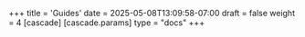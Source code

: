 +++
title = 'Guides'
date = 2025-05-08T13:09:58-07:00
draft = false
weight = 4
[cascade]
  [cascade.params]
    type = "docs"
+++
